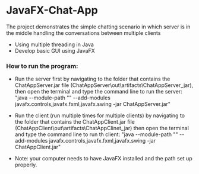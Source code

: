 # JavaFX-Chat-App

The project demonstrates the simple chatting scenario in which server is in the middle handling the conversations between multiple clients
  * Using multiple threading in Java
  * Develop basic GUI using JavaFX
  
### How to run the program:
  * Run the server first by navigating to the folder that contains the ChatAppServer.jar file (ChatAppServer\out\artifacts\ChatAppServer_jar), then open the terminal and type the command line to run the server:
	"java --module-path "<path to javafx on your computer>" --add-modules javafx.controls,javafx.fxml,javafx.swing -jar ChatAppServer.jar"
  
  * Run the client (run multiple times for multiple clients) by navigating to the folder that contains the ChatAppClient.jar file (ChatAppClient\out\artifacts\ChatAppClinet_jar) then open the terminal and type the command line to run th client:
	"java --module-path "<path to javafx on your computer>" --add-modules javafx.controls,javafx.fxml,javafx.swing -jar ChatAppClient.jar"
  
  * Note: your computer needs to have JavaFX installed and the path set up properly.
